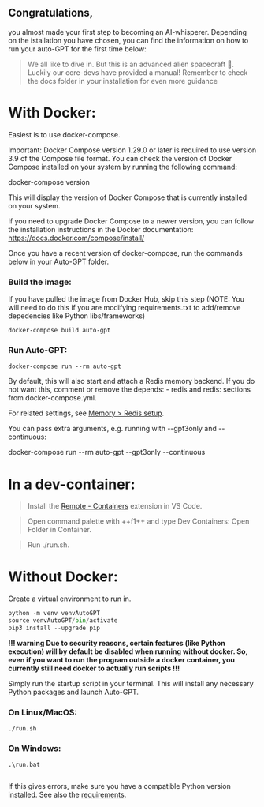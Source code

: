 ## Congratulations, 
you almost made your first step to becoming an AI-whisperer. Depending on the istallation you have chosen, you can find the information on how to run your auto-GPT for the first time below:

> We all like to dive in. But this is an advanced alien spacecraft 🚁. Luckily our core-devs have provided a manual! 
> Remember to check the docs folder in your installation for even more guidance 

# With Docker:

Easiest is to use docker-compose.

Important: Docker Compose version 1.29.0 or later is required to use version 3.9 of the Compose file format. You can check the version of Docker Compose installed on your system by running the following command:

docker-compose version

This will display the version of Docker Compose that is currently installed on your system.

If you need to upgrade Docker Compose to a newer version, you can follow the installation instructions in the Docker documentation: https://docs.docker.com/compose/install/

Once you have a recent version of docker-compose, run the commands below in your Auto-GPT folder.

### Build the image: 
If you have pulled the image from Docker Hub, skip this step (NOTE: You will need to do this if you are modifying requirements.txt to add/remove depedencies like Python libs/frameworks)

```shell
docker-compose build auto-gpt
```


### Run Auto-GPT:

```shell
docker-compose run --rm auto-gpt
```

By default, this will also start and attach a Redis memory backend. If you do not want this, comment or remove the depends: - redis and redis: sections from docker-compose.yml.

For related settings, see [Memory > Redis setup](https://github.com/Significant-Gravitas/Auto-GPT/blob/master/docs/configuration/memory.md#redis-setup).

You can pass extra arguments, e.g. running with --gpt3only and --continuous:

docker-compose run --rm auto-gpt --gpt3only --continuous


# In a dev-container:

> Install the [Remote - Containers](https://marketplace.visualstudio.com/items?itemName=ms-vscode-remote.remote-containers) extension in VS Code.

> Open command palette with ++f1++ and type Dev Containers: Open Folder in Container.

> Run ./run.sh.


# Without Docker:

Create a virtual environment to run in.

```python 
python -m venv venvAutoGPT
source venvAutoGPT/bin/activate
pip3 install --upgrade pip
```

**!!! warning Due to security reasons, certain features (like Python execution) will by default be disabled when running without docker. So, even if you want to run the program outside a docker container, you currently still need docker to actually run scripts !!!**

Simply run the startup script in your terminal. This will install any necessary Python packages and launch Auto-GPT.

### On Linux/MacOS:

```shell
./run.sh
```

### On Windows:

```shell
.\run.bat
```

<pre>
</pre>
If this gives errors, make sure you have a compatible Python version installed. See also the [requirements](https://github.com/Significant-Gravitas/Auto-GPT/blob/master/docs/installation.md#requirements).

